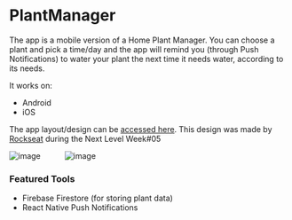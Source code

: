 # PlantManager

The app is a mobile version of a Home Plant Manager. You can choose a plant and pick a time/day and the app will remind you (through Push Notifications) to water your plant the next time it needs water, according to its needs.

It works on:
* Android
* iOS

The app layout/design can be [accessed here](https://www.figma.com/file/k0Ytye7hf4XQ0yq6MXCjhe/PlantManager-Copy?node-id=0%3A1"). This design was made by [Rockseat](https://rocketseat.com.br) during the Next Level Week#05

![image](https://user-images.githubusercontent.com/61962950/121092172-8a6dcf80-c7c1-11eb-8b5d-bc0d73732749.png) &nbsp;&nbsp;&nbsp;&nbsp;&nbsp;&nbsp;&nbsp;&nbsp;&nbsp; ![image](https://user-images.githubusercontent.com/61962950/121092234-98bbeb80-c7c1-11eb-938a-54a84fb88b34.png)

### Featured Tools

* Firebase Firestore (for storing plant data)
* React Native Push Notifications
